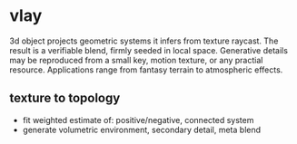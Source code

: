 # vlay
3d object projects geometric systems it infers from texture raycast. The result is a verifiable blend, firmly seeded in local space. Generative details may be reproduced from a small key, motion texture, or any practial resource. Applications range from fantasy terrain to atmospheric effects.

## texture to topology
- fit weighted estimate of: positive/negative, connected system
- generate volumetric environment, secondary detail, meta blend


